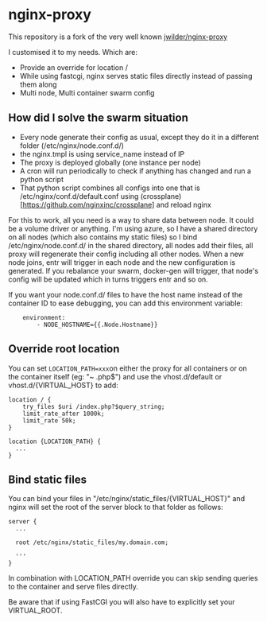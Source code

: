 # nginx-proxy

This repository is a fork of the very well known [jwilder/nginx-proxy](https://github.com/nginx-proxy/nginx-proxy)

I customised it to my needs. Which are:
 - Provide an override for location /
 - While using fastcgi, nginx serves static files directly instead of passing them along
 - Multi node, Multi container swarm config

## How did I solve the swarm situation

 - Every node generate their config as usual, except they do it in a different folder (/etc/nginx/node.conf.d/)
 - the nginx.tmpl is using service_name instead of IP
 - The proxy is deployed globally (one instance per node)
 - A cron will run periodically to check if anything has changed and run a python script
 - That python script combines all configs into one that is /etc/nginx/conf.d/default.conf using (crossplane)[https://github.com/nginxinc/crossplane] and reload nginx

For this to work, all you need is a way to share data between node. It could be a volume driver or anything. I'm using
azure, so I have a shared directory on all nodes (which also contains my static files) so I bind /etc/nginx/node.conf.d/
in the shared directory, all nodes add their files, all proxy will regenerate their config including all other nodes.
When a new node joins, entr will trigger in each node and the new configuration is generated. If you rebalance your swarm,
docker-gen will trigger, that node's config will be updated which in turns triggers entr and so on.

If you want your node.conf.d/ files to have the host name instead of the container ID to ease debugging, you can add this environment variable:
```
    environment:
        - NODE_HOSTNAME={{.Node.Hostname}}
```

## Override root location

You can set `LOCATION_PATH=xxx`on either the proxy for all containers or on the container itself (eg: "~ \.php$") and
use the vhost.d/default or vhost.d/{VIRTUAL_HOST} to add:
```
location / {
    try_files $uri /index.php?$query_string;
    limit_rate_after 1000k;
    limit_rate 50k;
}

location {LOCATION_PATH} {
  ...
}
```

## Bind static files

You can bind your files in "/etc/nginx/static_files/{VIRTUAL_HOST}" and nginx will set the root of the server block to
that folder as follows:

```
server {
  ...

  root /etc/nginx/static_files/my.domain.com;

  '''
}
```

In combination with LOCATION_PATH override you can skip sending queries to the container and serve files directly.

Be aware that if using FastCGI you will also have to explicitly set your VIRTUAL_ROOT.

